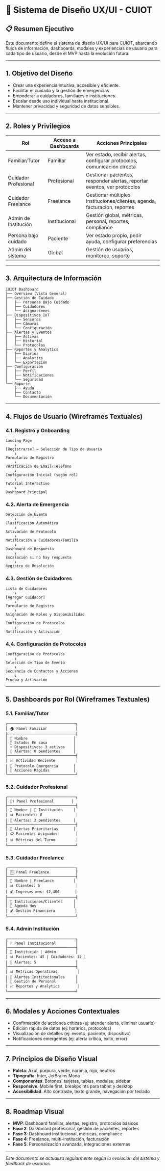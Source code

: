 # 🎨 Sistema de Diseño UX/UI - CUIOT

## 📋 Resumen Ejecutivo

Este documento define el sistema de diseño UX/UI para CUIOT, abarcando flujos de información, dashboards, modales y experiencias de usuario para cada tipo de usuario, desde el MVP hasta la evolución futura.

---

## 1. Objetivo del Diseño
- Crear una experiencia intuitiva, accesible y eficiente.
- Facilitar el cuidado y la gestión de emergencias.
- Empoderar a cuidadores, familiares e instituciones.
- Escalar desde uso individual hasta institucional.
- Mantener privacidad y seguridad de datos sensibles.

---

## 2. Roles y Privilegios

| Rol                        | Acceso a Dashboards         | Acciones Principales                        |
|----------------------------|----------------------------|---------------------------------------------|
| Familiar/Tutor             | Familiar                    | Ver estado, recibir alertas, configurar protocolos, comunicación directa |
| Cuidador Profesional       | Profesional                 | Gestionar pacientes, responder alertas, reportar eventos, ver protocolos |
| Cuidador Freelance         | Freelance                   | Gestionar múltiples instituciones/clientes, agenda, facturación, reportes |
| Admin de Institución       | Institucional               | Gestión global, métricas, personal, reportes, compliance |
| Persona bajo cuidado       | Paciente                    | Ver estado propio, pedir ayuda, configurar preferencias |
| Admin del sistema          | Global                      | Gestión de usuarios, monitoreo, soporte     |

---

## 3. Arquitectura de Información

```
CUIOT Dashboard
├── Overview (Vista General)
├── Gestión de Cuidado
│   ├── Personas Bajo Cuidado
│   ├── Cuidadores
│   └── Asignaciones
├── Dispositivos IoT
│   ├── Sensores
│   ├── Cámaras
│   └── Configuración
├── Alertas y Eventos
│   ├── Activas
│   ├── Historial
│   └── Protocolos
├── Reportes y Analytics
│   ├── Diarios
│   ├── Analytics
│   └── Exportación
├── Configuración
│   ├── Perfil
│   ├── Notificaciones
│   └── Seguridad
└── Soporte
    ├── Ayuda
    ├── Contacto
    └── Documentación
```

---

## 4. Flujos de Usuario (Wireframes Textuales)

### 4.1. Registro y Onboarding
```
Landing Page
    ↓
[Registrarse] → Selección de Tipo de Usuario
    ↓
Formulario de Registro
    ↓
Verificación de Email/Teléfono
    ↓
Configuración Inicial (según rol)
    ↓
Tutorial Interactivo
    ↓
Dashboard Principal
```

### 4.2. Alerta de Emergencia
```
Detección de Evento
    ↓
Clasificación Automática
    ↓
Activación de Protocolo
    ↓
Notificación a Cuidadores/Familia
    ↓
Dashboard de Respuesta
    ↓
Escalación si no hay respuesta
    ↓
Registro de Resolución
```

### 4.3. Gestión de Cuidadores
```
Lista de Cuidadores
    ↓
[Agregar Cuidador]
    ↓
Formulario de Registro
    ↓
Asignación de Roles y Disponibilidad
    ↓
Configuración de Protocolos
    ↓
Notificación y Activación
```

### 4.4. Configuración de Protocolos
```
Configuración de Protocolos
    ↓
Selección de Tipo de Evento
    ↓
Secuencia de Contactos y Acciones
    ↓
Prueba y Activación
```

---

## 5. Dashboards por Rol (Wireframes Textuales)

### 5.1. Familiar/Tutor
```
┌───────────────────────────────┐
│ 🏠 Panel Familiar             │
├───────────────────────────────┤
│ 👤 Nombre                     │
│ 📍 Estado: En casa            │
│ ⚡ Dispositivos: 3 activos    │
│ 🔔 Alertas: 0 pendientes      │
├───────────────────────────────┤
│ 📈 Actividad Reciente         │
│ 🚨 Protocolo Emergencia       │
│ 📱 Acciones Rápidas           │
└───────────────────────────────┘
```

### 5.2. Cuidador Profesional
```
┌───────────────────────────────┐
│ 👩‍⚕️ Panel Profesional        │
├───────────────────────────────┤
│ 👤 Nombre | 🏥 Institución     │
│ 📊 Pacientes: 8               │
│ 🔔 Alertas: 2 pendientes      │
├───────────────────────────────┤
│ 🚨 Alertas Prioritarias       │
│ 📋 Pacientes Asignados        │
│ 📊 Métricas del Turno         │
└───────────────────────────────┘
```

### 5.3. Cuidador Freelance
```
┌───────────────────────────────┐
│ 🆓 Panel Freelance            │
├───────────────────────────────┤
│ 👤 Nombre | Freelance         │
│ 📊 Clientes: 5                │
│ 💰 Ingresos mes: $2,400       │
├───────────────────────────────┤
│ 🏢 Instituciones/Clientes     │
│ 📅 Agenda Hoy                 │
│ 💰 Gestión Financiera         │
└───────────────────────────────┘
```

### 5.4. Admin Institución
```
┌───────────────────────────────┐
│ 🏢 Panel Institucional         │
├───────────────────────────────┤
│ 🏥 Institución | Admin         │
│ 📊 Pacientes: 45 | Cuidadores: 12 │
│ 🔔 Alertas: 5                  │
├───────────────────────────────┤
│ 📊 Métricas Operativas         │
│ 🚨 Alertas Institucionales     │
│ 👥 Gestión de Personal         │
│ 📈 Reportes y Analytics        │
└───────────────────────────────┘
```

---

## 6. Modales y Acciones Contextuales
- Confirmación de acciones críticas (ej: atender alerta, eliminar usuario)
- Edición rápida de datos (ej: horarios, protocolos)
- Visualización de detalles (ej: evento, paciente, dispositivo)
- Notificaciones emergentes (ej: alerta crítica, éxito, error)

---

## 7. Principios de Diseño Visual
- **Paleta**: Azul, púrpura, verde, naranja, rojo, neutros
- **Tipografía**: Inter, JetBrains Mono
- **Componentes**: Botones, tarjetas, tablas, modales, sidebar
- **Responsive**: Mobile first, breakpoints para tablet y desktop
- **Accesibilidad**: Alto contraste, texto grande, navegación por teclado

---

## 8. Roadmap Visual
- **MVP**: Dashboard familiar, alertas, registro, protocolos básicos
- **Fase 2**: Dashboard profesional, gestión de pacientes, reportes
- **Fase 3**: Dashboard institucional, métricas, compliance
- **Fase 4**: Freelance, multi-institución, facturación
- **Fase 5**: Personalización avanzada, integraciones externas

---

*Este documento se actualiza regularmente según la evolución del sistema y feedback de usuarios.* 